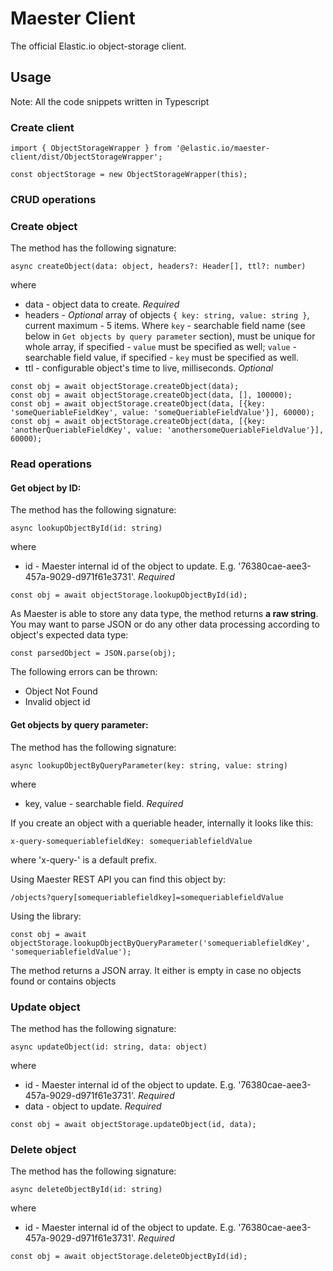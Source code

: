 # Maester Client

The official Elastic.io object-storage client.

## Usage

Note: All the code snippets written in Typescript

### Create client
```
import { ObjectStorageWrapper } from '@elastic.io/maester-client/dist/ObjectStorageWrapper';

const objectStorage = new ObjectStorageWrapper(this);
```

### CRUD operations

### Create object

The method has the following signature:
```
async createObject(data: object, headers?: Header[], ttl?: number)
```
where
- data - object data to create. *Required*
- headers - *Optional* array of objects `{ key: string, value: string }`, current maximum - 5 items. Where `key` - searchable field name (see below in `Get objects by query parameter` section), must be unique for whole array, if specified - `value` must be specified as well; `value` - searchable field value, if specified - `key` must be specified as well.
- ttl - configurable object's time to live, milliseconds. *Optional*

```
const obj = await objectStorage.createObject(data);
const obj = await objectStorage.createObject(data, [], 100000);
const obj = await objectStorage.createObject(data, [{key: 'someQueriableFieldKey', value: 'someQueriableFieldValue'}], 60000);
const obj = await objectStorage.createObject(data, [{key: 'anotherQueriableFieldKey', value: 'anothersomeQueriableFieldValue'}], 60000);
```

### Read operations
#### Get object by ID:

The method has the following signature:
```
async lookupObjectById(id: string)
```
where
- id - Maester internal id of the object to update. E.g. '76380cae-aee3-457a-9029-d971f61e3731'. *Required*

```
const obj = await objectStorage.lookupObjectById(id);
```
As Maester is able to store any data type, the method returns **a raw string**.
You may want to parse JSON or do any other data processing according to object's expected data type:
```
const parsedObject = JSON.parse(obj);
```
The following errors can be thrown:
- Object Not Found
- Invalid object id

#### Get objects by query parameter:

The method has the following signature:
```
async lookupObjectByQueryParameter(key: string, value: string)
```
where
- key, value - searchable field. *Required*

If you create an object with a queriable header, internally it looks like this:
```
x-query-somequeriablefieldKey: somequeriablefieldValue
```
where 'x-query-' is a default prefix.

Using Maester REST API you can find this object by:
```
/objects?query[somequeriablefieldkey]=somequeriablefieldValue
```
Using the library:
```
const obj = await objectStorage.lookupObjectByQueryParameter('somequeriablefieldKey', 'somequeriablefieldValue');
```
The method returns a JSON array. It either is empty in case no objects found or contains objects

### Update object

The method has the following signature:
```
async updateObject(id: string, data: object)
```
where
- id - Maester internal id of the object to update. E.g. '76380cae-aee3-457a-9029-d971f61e3731'. *Required*
- data - object to update. *Required*

```
const obj = await objectStorage.updateObject(id, data);
```

### Delete object

The method has the following signature:
```
async deleteObjectById(id: string)
```
where
- id - Maester internal id of the object to update. E.g. '76380cae-aee3-457a-9029-d971f61e3731'. *Required*

```
const obj = await objectStorage.deleteObjectById(id);
```
